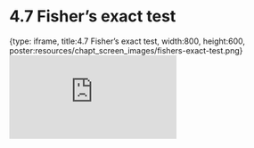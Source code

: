 # 4.7 Fisher’s exact test
 
{type: iframe, title:4.7 Fisher’s exact test, width:800, height:600, poster:resources/chapt_screen_images/fishers-exact-test.png}
![](https://mccoy-lab.github.io/hgv_modules/no_toc/fishers-exact-test.html)
 

 
